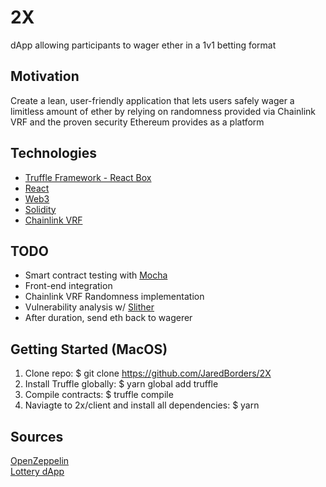 # 2X
dApp allowing participants to wager ether in a 1v1 betting format

## Motivation
Create a lean, user-friendly application that lets users safely wager a limitless amount of ether by relying on randomness provided via Chainlink VRF and the 
proven security Ethereum provides as a platform

## Technologies
* [Truffle Framework - React Box](https://www.trufflesuite.com/boxes/react) <br />
* [React](https://reactjs.org) <br />
* [Web3](https://web3js.readthedocs.io/en/v1.3.4) <br />
* [Solidity](https://docs.soliditylang.org/en/v0.8.0/) <br />
* [Chainlink VRF](https://docs.chain.link/docs/chainlink-vrf)

## TODO
* Smart contract testing with [Mocha](https://mochajs.org) <br />
* Front-end integration
* Chainlink VRF Randomness implementation 
* Vulnerability analysis w/ [Slither](https://github.com/crytic/slither)
* After duration, send eth back to wagerer

## Getting Started (MacOS)
1. Clone repo: $ git clone https://github.com/JaredBorders/2X <br />
2. Install Truffle globally: $ yarn global add truffle <br />
3. Compile contracts: $ truffle compile <br />
4. Naviagte to 2x/client and install all dependencies: $ yarn <br />

## Sources
[OpenZeppelin](https://github.com/OpenZeppelin/openzeppelin-contracts) <br />
[Lottery dApp](https://github.com/jimmychu0807/lottery-dapp-truffle) <br />

